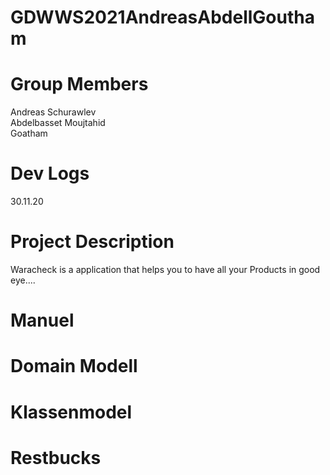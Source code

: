 # GDWWS2021AndreasAbdellGoutham

# Group Members
Andreas Schurawlev <br>
Abdelbasset Moujtahid <br>
Goatham <br>

# Dev Logs

30.11.20


# Project Description

Waracheck is a application that helps you to have all your Products in good eye....

# Manuel

# Domain Modell

# Klassenmodel

# Restbucks

